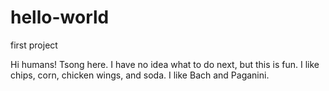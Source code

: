 # hello-world
first project

Hi humans!
Tsong here. I have no idea what to do next, but this is fun.
I like chips, corn, chicken wings, and soda. I like Bach and Paganini.
